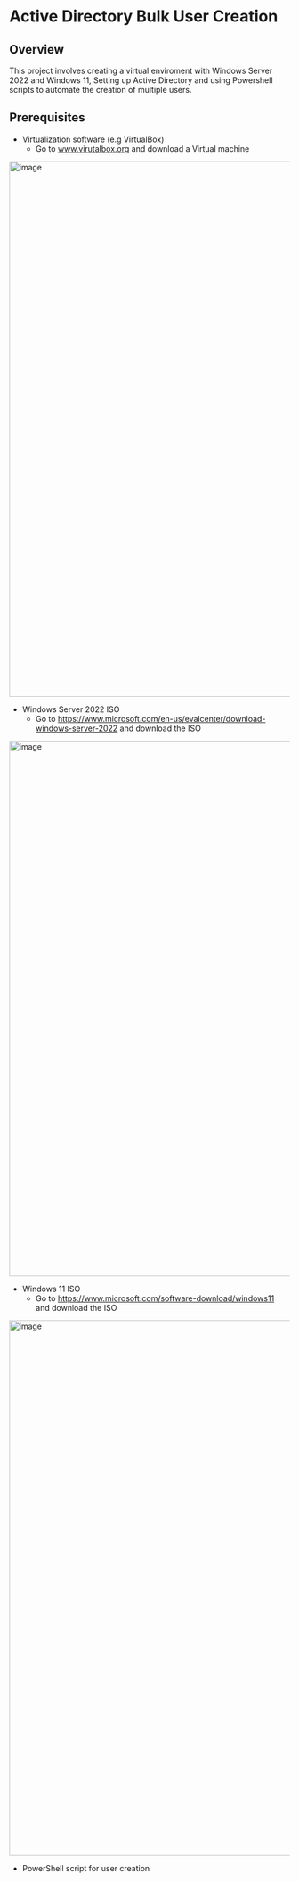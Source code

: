 # Active Directory Bulk User Creation

## Overview 

This project involves creating a virtual enviroment with Windows Server 2022 and Windows 11, Setting up Active Directory and using Powershell scripts to automate the creation of multiple users.

## Prerequisites

  - Virtualization software (e.g VirtualBox)
      - Go to www.virutalbox.org and download a Virtual machine
  <img width="960" alt="image" src="https://github.com/EliasMo/Active-Directory-Bulk-User-Creation/assets/45215421/a8e4f075-bc6e-4c85-88ae-cd1e2730ab48">

  - Windows Server 2022 ISO
    - Go to https://www.microsoft.com/en-us/evalcenter/download-windows-server-2022 and download the ISO
  <img width="960" alt="image" src="https://github.com/EliasMo/Active-Directory-Bulk-User-Creation/assets/45215421/b2f8ca48-0e61-4252-a2b1-19a256d3605a">

  - Windows 11 ISO
      - Go to https://www.microsoft.com/software-download/windows11 and download the ISO
  <img width="960" alt="image" src="https://github.com/EliasMo/Active-Directory-Bulk-User-Creation/assets/45215421/60a7067b-be85-4763-b841-aa66e0ca98f5">

  - PowerShell script for user creation




